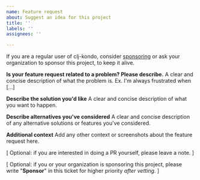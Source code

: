 ```yaml
---
name: Feature request
about: Suggest an idea for this project
title: ''
labels: ''
assignees: ''

---
```


If you are a regular user of clj-kondo, consider
[sponsoring](https://github.com/sponsors/borkdude) or ask your organization to
sponsor this project, to keep it alive.

**Is your feature request related to a problem? Please describe.**
A clear and concise description of what the problem is. Ex. I'm always frustrated when [...]

**Describe the solution you'd like**
A clear and concise description of what you want to happen.

**Describe alternatives you've considered**
A clear and concise description of any alternative solutions or features you've considered.

**Additional context**
Add any other context or screenshots about the feature request here.

[ Optional: if you are interested in doing a PR yourself, please leave a note. ]

[ Optional: if you or your organization is sponsoring this project, please write "**Sponsor**" in this ticket for higher priority _after vetting_. ]
